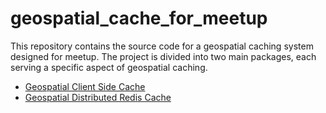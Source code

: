 # geospatial_cache_for_meetup

This repository contains the source code for a geospatial caching system designed for meetup. 
The project is divided into two main packages, each serving a specific aspect of geospatial caching.

- [Geospatial Client Side Cache](https://github.com/ashabykov/geospatial_cache_for_meetup/tree/main/geospatial_client_side_cache)
- [Geospatial Distributed Redis Cache](https://github.com/ashabykov/geospatial_cache_for_meetup/tree/main/geospatial_distributed_redis_cache)
